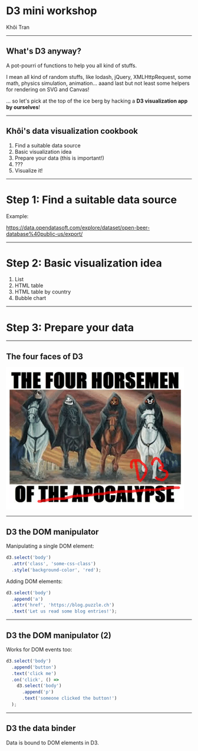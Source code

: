 # D3 mini workshop

Khôi Tran

---

## What's D3 anyway?

A pot-pourri of functions to help you all kind of stuffs.

I mean all kind of random stuffs, like lodash, jQuery, XMLHttpRequest, some math, physics simulation, animation... aaand last but not least some helpers for rendering on SVG and Canvas!

... so let's pick at the top of the ice berg by hacking a **D3 visualization app by ourselves**!

---

## Khôi's data visualization cookbook

1. Find a suitable data source
2. Basic visualization idea
3. Prepare your data (this is important!)
4. ???
5. Visualize it!

---

# Step 1: Find a suitable data source

Example:

https://data.opendatasoft.com/explore/dataset/open-beer-database%40public-us/export/

---

# Step 2: Basic visualization idea

1. List
2. HTML table
3. HTML table by country
4. Bubble chart

---

# Step 3: Prepare your data


---

## The four faces of D3

![Four horses](resources/fourhorses.jpg)

---

## D3 the DOM manipulator

Manipulating a single DOM element:

```javascript
d3.select('body')
  .attr('class', 'some-css-class')
  .style('background-color', 'red');
```

Adding DOM elements:

```javascript
d3.select('body')
  .append('a')
  .attr('href', 'https://blog.puzzle.ch')
  .text('Let us read some blog entries!');
```

---

## D3 the DOM manipulator (2)

Works for DOM events too:

```javascript
d3.select('body')
  .append('button')
  .text('click me')
  .on('click', () => 
    d3.select('body')
      .append('p')
      .text('someone clicked the button!')
  );
```

---

## D3 the data binder

Data is bound to DOM elements in D3.

```javascript

```